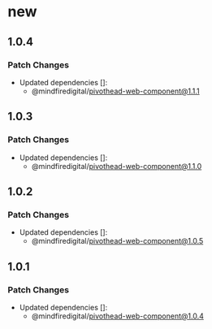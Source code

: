 # new

## 1.0.4

### Patch Changes

- Updated dependencies []:
  - @mindfiredigital/pivothead-web-component@1.1.1

## 1.0.3

### Patch Changes

- Updated dependencies []:
  - @mindfiredigital/pivothead-web-component@1.1.0

## 1.0.2

### Patch Changes

- Updated dependencies []:
  - @mindfiredigital/pivothead-web-component@1.0.5

## 1.0.1

### Patch Changes

- Updated dependencies []:
  - @mindfiredigital/pivothead-web-component@1.0.4
